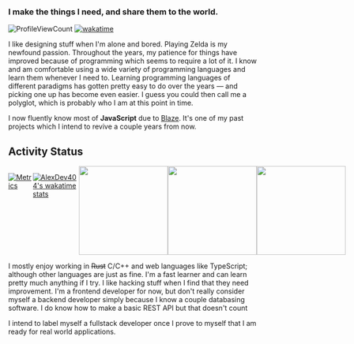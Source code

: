 ### I make the things I need, and share them to the world.
![ProfileViewCount](https://komarev.com/ghpvc/?username=alexdev404&color=blue)
[![wakatime](https://wakatime.com/badge/user/0ecfc0e5-4b98-47ba-b89d-74251ddb4194.svg)](https://wakatime.com/@0ecfc0e5-4b98-47ba-b89d-74251ddb4194)


I like designing stuff when I'm alone and bored. Playing Zelda is my newfound passion. Throughout the years, my patience for things have improved because of programming which seems to require a lot of it. I know and am comfortable using a wide variety of programming languages and learn them whenever I need to. Learning programming languages of different paradigms has gotten pretty easy to do over the years — and picking one up has become even easier. I guess you could then call me a polyglot, which is probably who I am at this point in time.

I now fluently know most of **JavaScript** due to [Blaze](https://trail-blaze.github.io). It's one of my past projects which I intend to revive a couple years from now.

## Activity Status

<div style="display: flex">
  
[    ![Metrics](https://metrics.lecoq.io/AlexDev404?template=classic&activity=1&lines=1&notable=1&base.indepth=false&base.hireable=false&activity.limit=5&activity.load=300&activity.days=14&activity.visibility=all&activity.timestamps=false&activity.filter=all&notable.from=organization&notable.repositories=false&notable.indepth=false&notable.types=commit&config.timezone=America%2FGuatemala)](https://metrics.lecoq.io/)

[![AlexDev404's wakatime stats](https://github-readme-stats.vercel.app/api/wakatime?username=alexdev404&layout=compact&bg_color=30,e96443,904e95&title_color=fff&text_color=fff)](https://wakatime.com/@alexdev404)
    <hr />

  <img height="180em" src="https://github-readme-stats.vercel.app/api?username=alexdev404&show_icons=true&include_all_commits=true&count_private=true&bg_color=30,e96443,904e95&title_color=fff&text_color=fff"/>
  <img height="180em" src="https://github-readme-stats.vercel.app/api/top-langs/?username=alexdev404&layout=compact&langs_count=7&bg_color=30,e96443,904e95&title_color=fff&text_color=fff"/>
  <img height="180em" src="http://github-readme-streak-stats.herokuapp.com/?user=alexdev404&theme=discord_old_blurple&hide_border=true&fire=DD2727"/>
</div>

I mostly enjoy working in ~~Rust~~ C/C++ and web languages like TypeScript; although other languages are just as fine.
I'm a fast learner and can learn pretty much anything if I try.
I like hacking stuff when I find that they need improvement.
I'm a frontend developer for now, but don't really consider myself a backend developer simply because I know a couple databasing software.
I do know how to make a basic REST API but that doesn't count

I intend to label myself a fullstack developer once I prove to myself that I am ready for real world applications.



<!--- I now am attending the University of Belize. These projects here are simply practice for when I go into the real world and implement **`SyNBIOSis`**, a programming platform for the mind. --->

<br/>

